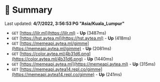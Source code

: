 # 📖 Summary
Last updated: **4/7/2022, 3:56:53 PG "Asia/Kuala_Lumpur"**

- `GET` [https://lilr.ml](https://lilr.ml) - **Up** (3487ms)
- `GET` [https://hst.aytea.ml](https://hst.aytea.ml) - **Up** (418ms)
- `GET` [https://memeapi.aytea.ml/gimme](https://memeapi.aytea.ml/gimme) - **Up** (2081ms)
- `GET` [https://color.aytea.ml/4b31d6.png](https://color.aytea.ml/4b31d6.png) - **Up** (1440ms)
- `GET` [https://memeapi.aytea.ml](https://memeapi.aytea.ml) - **Up** (315ms)
- `GET` [https://memeapi.aytea14.repl.co/gimme](https://memeapi.aytea14.repl.co/gimme) - **Up** (241ms)
